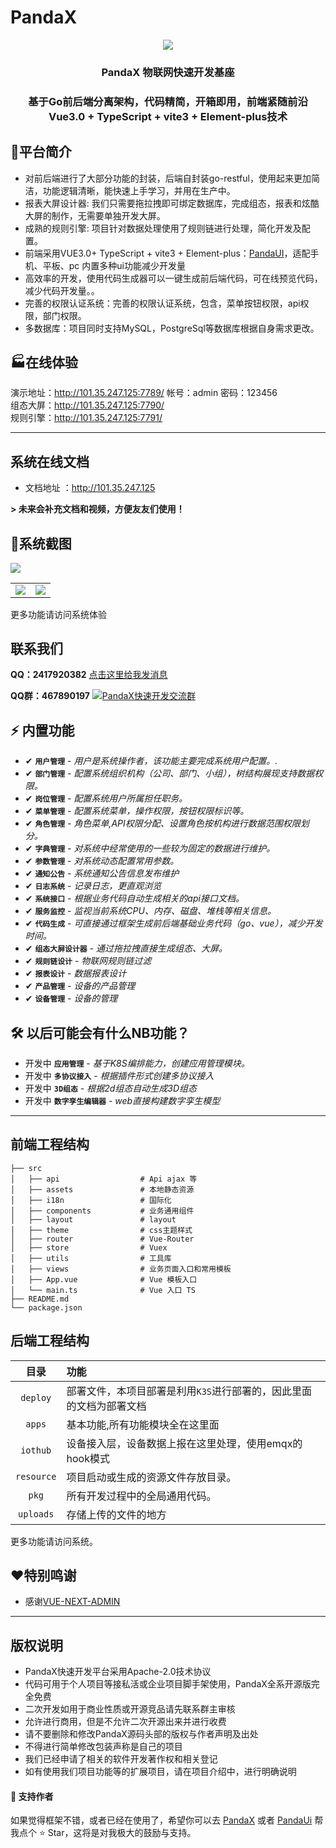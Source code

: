 # PandaX

<div align="center"><img src="https://s3.bmp.ovh/imgs/2021/12/86b15968432fc6ea.png"/></div>
<div align="center"><h3 align="center">PandaX 物联网快速开发基座</h3></div>
<div align="center"><h3 align="center">基于Go前后端分离架构，代码精简，开箱即用，前端紧随前沿 Vue3.0 + TypeScript + vite3 + Element-plus技术</h3></div>


## 🌈平台简介

* 对前后端进行了大部分功能的封装，后端自封装go-restful，使用起来更加简洁，功能逻辑清晰，能快速上手学习，并用在生产中。
* 报表大屏设计器: 我们只需要拖拉拽即可绑定数据库，完成组态，报表和炫酷大屏的制作，无需要单独开发大屏。
* 成熟的规则引擎: 项目针对数据处理使用了规则链进行处理，简化开发及配置。
* 前端采用VUE3.0+ TypeScript + vite3 + Element-plus：[PandaUI](https://gitee.com/XM-GO/PandaUi)，适配手机、平板、pc 内置多种ui功能减少开发量
* 高效率的开发，使用代码生成器可以一键生成前后端代码，可在线预览代码，减少代码开发量。。
* 完善的权限认证系统：完善的权限认证系统，包含，菜单按钮权限，api权限，部门权限。
* 多数据库：项目同时支持MySQL，PostgreSql等数据库根据自身需求更改。

## 🏭在线体验

演示地址：http://101.35.247.125:7789/  帐号：admin 密码：123456  
组态大屏：http://101.35.247.125:7790/  
规则引擎：http://101.35.247.125:7791/

---
系统在线文档
---
* 文档地址 ：http://101.35.247.125

 **> 未来会补充文档和视频，方便友友们使用！** 

## 🚧系统截图

<table>
    <tr>
        <img src="http://101.35.247.125/images/manage.png"/>
    </tr>
    <tr>
        <td><img src="https://s3.bmp.ovh/imgs/2023/03/24/0f9a87733b5fe8da.png"/></td>
         <td><img src="http://101.35.247.125/images/rule/rule.png"/></td>
    </tr>
</table>
更多功能请访问系统体验

## 联系我们
 **QQ：2417920382**  <a target="_blank" href="http://wpa.qq.com/msgrd?v=3&amp;uin=2417920382&amp;site=qq&amp;menu=yes">    点击这里给我发消息</a>
 
 **QQ群：467890197**  <a target="_blank" href="https://qm.qq.com/cgi-bin/qm/qr?k=BqzPxK0qWQEyI7YhnSfxc-GsAMlAIgta&jump_from=webapi"><img border="0" src="https://pub.idqqimg.com/wpa/images/group.png" alt="PandaX快速开发交流群" title="PandaX快速开发交流群"></a>

## ⚡ 内置功能

- <span class="tag done-tag">✔</span> **`用户管理`** - _用户是系统操作者，该功能主要完成系统用户配置。._
- <span class="tag done-tag">✔</span> **`部门管理`** - _配置系统组织机构（公司、部门、小组），树结构展现支持数据权限。_
- <span class="tag done-tag">✔</span> **`岗位管理`** - _配置系统用户所属担任职务。_
- <span class="tag done-tag">✔</span> **`菜单管理`** - _配置系统菜单，操作权限，按钮权限标识等。_
- <span class="tag done-tag">✔</span> **`角色管理`** - _角色菜单,API权限分配、设置角色按机构进行数据范围权限划分。_
- <span class="tag done-tag">✔</span> **`字典管理`** - _对系统中经常使用的一些较为固定的数据进行维护。_
- <span class="tag done-tag">✔</span> **`参数管理`** - _对系统动态配置常用参数。_
- <span class="tag done-tag">✔</span> **`通知公告`** - _系统通知公告信息发布维护_
- <span class="tag done-tag">✔</span> **`日志系统`** - _记录日志，更直观浏览_
- <span class="tag done-tag">✔</span> **`系统接口`** - _根据业务代码自动生成相关的api接口文档。_
- <span class="tag done-tag">✔</span> **`服务监控`** - _监视当前系统CPU、内存、磁盘、堆栈等相关信息。_
- <span class="tag done-tag">✔</span> **`代码生成`** - _可直接通过框架生成前后端基础业务代码（go、vue），减少开发时间。_
- <span class="tag done-tag">✔</span> **`组态大屏设计器`** - _通过拖拉拽直接生成组态、大屏。_
- <span class="tag done-tag">✔</span> **`规则链设计`** - _物联网规则链过滤_
- <span class="tag done-tag">✔</span> **`报表设计`** - _数据报表设计_
- <span class="tag done-tag">✔</span> **`产品管理`** - _设备的产品管理_
- <span class="tag done-tag">✔</span> **`设备管理`** - _设备的管理_

## 🛠 以后可能会有什么NB功能？
- <span class="tag wip-tag">开发中</span> **`应用管理`** - _基于K8S编排能力，创建应用管理模块。_
- <span class="tag wip-tag">开发中</span> **`多协议接入`** - _根据插件形式创建多协议接入_
- <span class="tag wip-tag">开发中</span> **`3D组态`** - _根据2d组态自动生成3D组态_
- <span class="tag wip-tag">开发中</span> **`数字孪生编辑器`** - _web直接构建数字孪生模型_

---
前端工程结构
---

```
├── src
│   ├── api                  # Api ajax 等
│   ├── assets               # 本地静态资源
│   ├── i18n                 # 国际化
│   ├── components           # 业务通用组件
│   ├── layout               # layout
│   ├── theme                # css主题样式
│   ├── router               # Vue-Router
│   ├── store                # Vuex
│   ├── utils                # 工具库
│   ├── views                # 业务页面入口和常用模板
│   ├── App.vue              # Vue 模板入口
│   └── main.ts              # Vue 入口 TS
├── README.md
└── package.json
```

## 后端工程结构

|     目录     | 功能                                   |
|:----------:|:-------------------------------------|
|  `deploy`  | 部署文件，本项目部署是利用`K3S`进行部署的，因此里面的文档为部署文档 |
|   `apps`   | 基本功能,所有功能模块全在这里面                     |
|  `iothub`  | 设备接入层，设备数据上报在这里处理，使用emqx的hook模式      |
| `resource` | 项目启动或生成的资源文件存放目录。                    |
|   `pkg`    | 所有开发过程中的全局通用代码。                      |
| `uploads`  | 存储上传的文件的地方                           |

更多功能请访问系统。

  
## ❤特别鸣谢

  * 感谢[VUE-NEXT-ADMIN](https://gitee.com/lyt-top/vue-next-admin)

---
版权说明
---

* PandaX快速开发平台采用Apache-2.0技术协议
* 代码可用于个人项目等接私活或企业项目脚手架使用，PandaX全系开源版完全免费
* 二次开发如用于商业性质或开源竞品请先联系群主审核
* 允许进行商用，但是不允许二次开源出来并进行收费
* 请不要删除和修改PandaX源码头部的版权与作者声明及出处
* 不得进行简单修改包装声称是自己的项目
* 我们已经申请了相关的软件开发著作权和相关登记
* 如有使用我们项目功能等的扩展项目，请在项目介绍中，进行明确说明

#### 💌 支持作者

如果觉得框架不错，或者已经在使用了，希望你可以去 <a target="_blank" href="https://github.com/PandaGoAdmin/PandaX">PandaX</a> 或者
<a target="_blank" href="https://github.com/PandaGoAdmin/PandaUi">PandaUi</a> 帮我点个 ⭐ Star，这将是对我极大的鼓励与支持。
